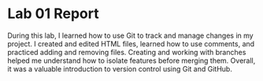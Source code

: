 # Lab 01 Report
During this lab, I learned how to use Git to track and manage changes in my project. I created and edited HTML files, learned how to use comments, and practiced adding and removing files. Creating and working with branches helped me understand how to isolate features before merging them. Overall, it was a valuable introduction to version control using Git and GitHub.